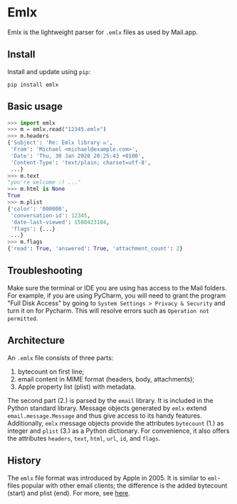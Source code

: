Emlx
=====

Emlx is the lightweight parser for `.emlx` files as used by Mail.app.


Install
-------

Install and update using `pip`:

```
pip install emlx
```


Basic usage
-----------

```python
>>> import emlx
>>> m = emlx.read("12345.emlx")
>>> m.headers
{'Subject': 'Re: Emlx library ✉️',
 'From': 'Michael <michael@example.com>',
 'Date': 'Thu, 30 Jan 2020 20:25:43 +0100',
 'Content-Type': 'text/plain; charset=utf-8',
 ...}
>>> m.text
"you're welcome :) ..."
>>> m.html is None
True
>>> m.plist
{'color': '000000',
 'conversation-id': 12345,
 'date-last-viewed': 1580423184,
 'flags': {...}
 ...}
>>> m.flags
{'read': True, 'answered': True, 'attachment_count': 2}
```


Troubleshooting
---------------

Make sure the terminal or IDE you are using has access to the Mail folders. For example, if you are using PyCharm, you will need to grant the program "Full Disk Access" by going to `System Settings > Privacy & Security` and turn it on for Pycharm. This will resolve errors such as `Operation not permitted`.


Architecture
------------

An `.emlx` file consists of three parts:

1. bytecount on first line;
2. email content in MIME format (headers, body, attachments);
3. Apple property list (plist) with metadata.

The second part (2.) is parsed by the `email` library. It is included in the Python standard library. Message objects generated by `emlx` extend `email.message.Message` and thus give access to its handy features. Additionally, `emlx` message objects provide the attributes `bytecount` (1.) as integer and `plist` (3.) as a Python dictionary. For convenience, it also offers the attributes `headers`, `text`, `html`, `url`, `id`, and `flags`.


History
-------

The `emlx` file format was introduced by Apple in 2005. It is similar to `eml`-files popular with other email clients; the difference is the added bytecount (start) and plist (end). For more, see [here](https://en.wikipedia.org/wiki/Email#Filename_extensions).
